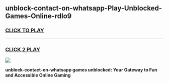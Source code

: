 
## unblock-contact-on-whatsapp-Play-Unblocked-Games-Online-rdlo9
<h3>
<a href="https://premium76.site?title=unblock-contact-on-whatsapp&ref=25A">CLICK TO PLAY</a></h3>
<hr>

<h3>
<a href="https://premium76.site?title=unblock-contact-on-whatsapp&ref=25A">CLICK 2 PLAY</a>
  
</h3>

<a href="https://premium76.site?title=unblock-contact-on-whatsapp&ref=25A"><img src="https://clearcache.store/games.png"></a>


**unblock-contact-on-whatsapp games unblocked: Your Gateway to Fun and Accessible Online Gaming**
